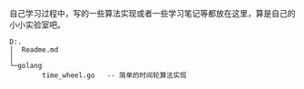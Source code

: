  自己学习过程中，写的一些算法实现或者一些学习笔记等都放在这里，算是自己的小小实验室吧。

	D:.
	│  Readme.md
	│
	└─golang
	        time_wheel.go	-- 简单的时间轮算法实现